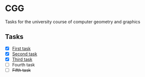 # CGG
Tasks for the university course of computer geometry and graphics

## Tasks
- [x] [First task](src/firsttask)
- [x] [Second task](src/secondtask)
- [x] [Third task](src/thirdtask)
- [ ] Fourth task
- [ ] ~~Fifth task~~